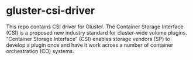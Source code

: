 # gluster-csi-driver

This repo contains CSI driver for Gluster. The Container Storage Interface (CSI) is a proposed new industry standard for cluster-wide volume plugins.  “Container Storage Interface” (CSI)  enables storage vendors (SP) to develop a plugin once and have it work across a number of container orchestration (CO) systems. 
